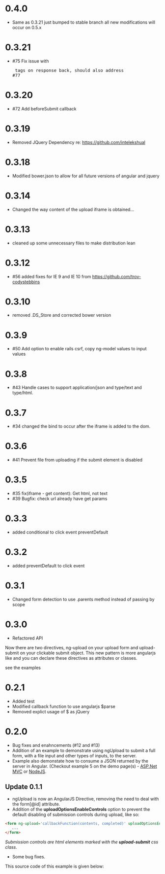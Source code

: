 # 0.4.0
* Same as 0.3.21 just bumped to stable branch all new modifications will 
occur on 0.5.x 

# 0.3.21

* #75 Fix issue with <pre> tags on response back, should also address #77

# 0.3.20

* #72 Add beforeSubmit callback

# 0.3.19

* Removed JQuery Dependency re: https://github.com/intelekshual

# 0.3.18

* Modified bower.json to allow for all future versions of angular and
  jquery

# 0.3.14 

* Changed the way content of the upload iframe is obtained...

# 0.3.13

* cleaned up some unnecessary files to make distribution lean

# 0.3.12

* #56 added fixes for IE 9 and IE 10 from https://github.com/trov-codystebbins

# 0.3.10

* removed .DS_Store and corrected bower version

# 0.3.9

* #50 Add option to enable rails csrf, copy ng-model values to input values

# 0.3.8

* #43 Handle cases to support application/json and type/text and type/html.

# 0.3.7

* #34 changed the bind to occur after the iframe is added to the dom.

# 0.3.6

* #41 Prevent file from uploading if the submit element is disabled


# 0.3.5

* #35 fix(iframe - get content): Get html, not text
* #39 Bugfix: check url already have get params

# 0.3.3

* added conditional to click event preventDefault

# 0.3.2

* added preventDefault to click event

# 0.3.1

* Changed form detection to use .parents method instead of passing by scope

# 0.3.0

* Refactored API

Now there are two directives, ng-upload on your upload form and
upload-submit on your clickable submit object.  This new pattern
is more angularjs like and you can declare these directives as 
attributes or classes.

see the examples
 

# 0.2.1

* Added test
* Modified callback function to use angularjs $parse
* Removed explict usage of $ as jQuery

# 0.2.0

* Bug fixes and enahncements (#12 and #13)
* Addition of an example to demonstrate using ngUpload to submit a full form, with a file input and other types of inputs, to the server.
* Example also demonstate how to consume a JSON returned by the server in Angular. (Checkout example 5 on the demo page(s) - [ASP.Net MVC](http://ng-upload.azurewebsites.net) or [NodeJS](http://ng-upload.eu01.aws.af.cm/). 

## Update 0.1.1

* ngUpload is now an AngularJS Directive, removing the need to deal with the form[@id] attribute.
* Addition of the __uploadOptionsEnableControls__ option to prevent the default disabling of submission controls during upload, like so:
``` html
<form ng-upload='callbackFunction(contents, completed)' uploadOptionsEnableControls>
   ...
</form>
``` 
_Submission controls are html elements marked with the **upload-submit** css class_.
* Some bug fixes.


This source code of this example is given below:
